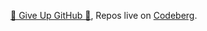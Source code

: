 [🚨 Give Up GitHub 🚨](https://GiveUpGitHub.org), Repos live on [Codeberg](https://codeberg.org/IPv6-monostack).
